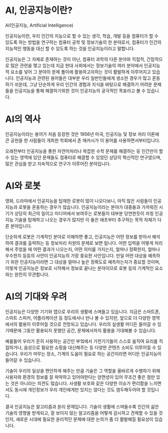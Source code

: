 # AI, 인공지능이란?

AI(인공지능, Artificial Intelligence)

인공지능이란, 우리 인간의 지능으로 할 수 있는 생각, 학습, 개발 등을 컴퓨터가 할 수 있도록 하는 방법을 연구하는 컴퓨터 공학 및 정보기술의 한 분야로서, 컴퓨터가 인간의 지능적인 행동을 대신 할 수 있도록 하는 것을 인공지능이라고 말합니다.

인공지능은 그 자체로 존재하는 것이 아닌, 컴퓨터 과학의 다른 분야와 직접적, 간접적으로 많은 관련을 맺고 있는데 지금 현대 사회에서는 정보기술의 여러 분야에서 인공지능적 요소를 넣어 그 분야의 문제 풀이에 활용하고자하는 것이 활발하게 이루어지고 있습니다. 인공지능과 관련된 용어들은 대부분 우리 일반인들에게 생소한 경우가 많고 혼동하기 쉬운데, 그냥 단순하게 우리 인간의 경험과 지식을 바탕으로 해결하기 어려운 문제들을 인공지능을 통해 해결하기위한 것이 인공지능의 궁극적인 목표라고 볼 수 있습니다.




# AI의 역사

인공지능이라는 용어가 처음 등장한 것은 1956년 미국, 인공지능 및 정보 처리 이론에 큰 공헌을 한 사람들이 개최한 학회에서 존 매카시가 이 용어를 사용하면서부터입니다.

오래전부터 인공지능을 통한 자연어처리나 복잡한 수학 문제를 해결하는 등 인간만이 할 수 있는 영역에 있던 문제들도 컴퓨터로 해결할 수 있었던 상당히 혁신적인 연구였으며, 많은 관심을 받고 지속적으로 연구가 이루어진 분야입니다.



# AI와 로봇

영화, 드라마에서 인공지능을 탑재한 로봇이 많이 나오다보니, 아직 많은 사람들이 인공지능과 로봇을 혼동하는 경우가 많습니다. 인공지능이라는 분야가 대중들과 가까워진 시기가 상당히 최근의 일이고 미디어에서 보여주는 로봇들이 대부분 당연한듯이 자칭 인공지능 기술을 탑재하고 나오는 경우가 많지만 이 둘은 애초부터 추구하는 목적 자체가 다른 분야입니다.

단순하게 로봇은 기계적인 분야로 이해하면 좋고, 인공지능은 어떤 정보를 받아서 해석하여 결과를 출력하는 등 정보처리 차원의 문제로 보면 됩니다. 어떤 입력을 어떻게 처리해서 주었을 때 어떤 결과가 나오는지, 어떤 의미를 가지는지, 얼마나 정확한지, 얼마나 우수한지 등등의 사안이 인공지능의 가장 중요한 사안입니다. 만일 어떤 대상을 예측하기 위한 인공지능이라면 그 대상을 얼마나 높은 정확도로 예측하는지가 중요할 것이며, 이렇게 인공지능은 정보로 시작해서 정보로 끝나는 분야이므로 로봇 등의 기계적인 요소와는 완전히 무관합니다.



# AI의 기대와 우려

인공지능은 다양한 기기와 앱으로 우리의 생활에 스며들고 있습니다. 지금은 스마트폰, 스마트 스피커, 어플리케이션 등 정도에서나 만나 볼 수 있지만, 앞으로 더 다양한 영역에서의 활용이 이루어질 것으로 전망되고 있습니다. 우리의 실생활 어디든 들어갈 수 있기때문에 그동안 활용되지 못했던 공간, 문제에서까지 활용을 기대해볼 수 있습니다.

예를들어 우리가 흔히 사용하는 공간인 부엌에서 가전기기들이 스스로 움직여 요리를 직접하거나, 음성으로 필요한 쇼핑을 대신해주는 등 다양한 콘텐츠 소비도 이루어질 수 있습니다. 우리가 머무는 장소, 기계의 도움이 필요로 하는 공간이라면 어디든 인공지능이 들어갈 수 있습니다.

기술이 우리의 일상을 편안하게 해주는 만큼 기술은 그 역할을 올바르게 수행하기 위해 사용자와 환경의 정보를 잘 파악하고 있어야한다는 양면성이 있어 무조건 좋은 점만 있는 것은 아니라는 의견도 많습니다. 사생활 보호와 같은 다양한 이슈가 편리함을 느끼면서도 동시에 개인정보가 우리 개인에게만 있지는 않다는 것도 염두해두어야 할 것입니다.

결국 인공지능은 알고리즘과 윤리 문제입니다. 기술이 생활에 스며들수록 인간의 삶은 기술의 영향을 받게되고, 잘 보이지 않는 알고리즘을 어떻게 감시하고 견제할 수 있을 것인지, 새로운 시대에 필요한 윤리적인 문제에 대한 논의가 좀 더 활발해질 필요성이 있습니다.
